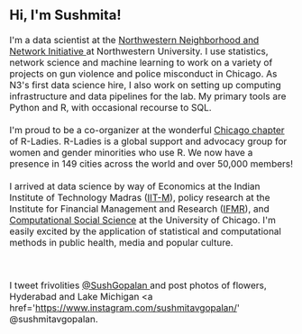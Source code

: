 ---
---
<font size="3">

## **Hi, I'm Sushmita!**

<p align="justify">

I'm a data scientist at the <a href="https://sites.northwestern.edu/n3lab/about/"> Northwestern Neighborhood and Network Initiative </a> at Northwestern University. I use statistics, network science and machine learning to work on a variety of projects on gun violence and police misconduct in Chicago. As N3's first data science hire, I also work on setting up computing infrastructure and data pipelines for the lab. My primary tools are Python and R, with occasional recourse to SQL. 
<br /><br />
I'm proud to be a co-organizer at the wonderful <a href = "https://rladieschicago.org/"> Chicago chapter</a> of R-Ladies. R-Ladies is a global support and advocacy group for women and gender minorities who use R. We now have a presence in 149 cities across the world and over 50,000 members!
<br /><br />
I arrived at data science by way of Economics at the Indian Institute of Technology Madras (<a href = 'https://www.iitm.ac.in/'>IIT-M</a>), policy research at the Institute for Financial Management and Research (<a href='http://ifmrlead.org/'>IFMR</a>), and <a href='https://macss.uchicago.edu/'>Computational Social Science</a> at the University of Chicago. I'm easily excited by the application of statistical and computational methods in public health, media and popular culture. 

<br /><br />
I tweet frivolities <a href='https://twitter.com/SushGopalan'> @SushGopalan </a> and post photos of flowers, Hyderabad and Lake Michigan <a href='https://www.instagram.com/sushmitavgopalan/' </a> @sushmitavgopalan. 
</p>

<br /><br /><br /><br /><br /><br /><br /><br /><br /><br /><br /><br /><br /><br /><br /><br /><br /><br /><br /><br /><br /><br /><br /><br /><br/>
<br /><br /><br /><br /><br /><br /><br /><br /><br /><br /><br /><br /><br /><br /><br /><br /><br /><br /><br /><br /><br /><br /><br /><br /><br/>
<br /><br /><br /><br /><br /><br /><br /><br /><br /><br /><br /><br /><br /><br /><br /><br /><br /><br /><br /><br /><br /><br /><br /><br /><br/>